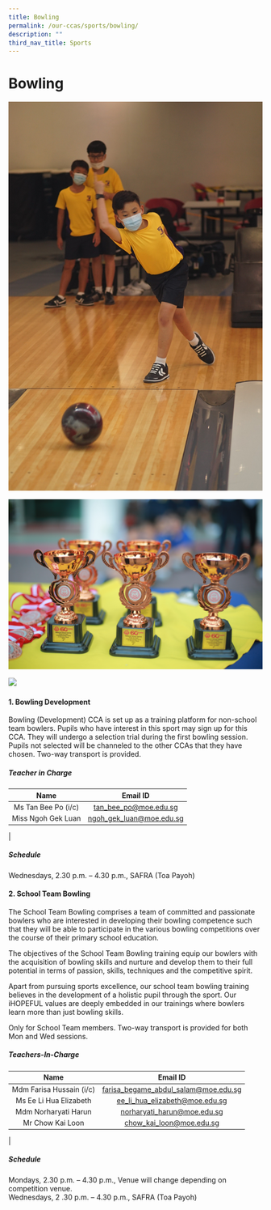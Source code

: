 ```yaml
---
title: Bowling
permalink: /our-ccas/sports/bowling/
description: ""
third_nav_title: Sports
---
```

# **Bowling**

![](/images/bowling1.jpg)

![](/images/bowling2.jpg)

![](/images/bowling3.jpg)

#### **1. Bowling Development**
Bowling (Development) CCA is set up as a training platform for non-school team bowlers. Pupils who have interest in this sport may sign up for this CCA. They will undergo a selection trial during the first bowling session. Pupils not selected will be channeled to the other CCAs that they have chosen. Two-way transport is provided.

##### **Teacher in Charge**

| Name | Email ID |
|:---:|:---:|
| Ms Tan Bee Po (i/c) | [tan_bee_po@moe.edu.sg](mailto:tan_bee_po@moe.edu.sg)   |
| Miss Ngoh Gek Luan | [ngoh_gek_luan@moe.edu.sg](mailto:goh_gek_luan@moe.edu.sg)  |
|

##### **Schedule**
Wednesdays, 2.30 p.m. – 4.30 p.m., SAFRA (Toa Payoh)

#### **2. School Team Bowling**
The School Team Bowling comprises a team of committed and passionate bowlers who are interested in developing their bowling competence such that they will be able to participate in the various bowling competitions over the course of their primary school education. 

The objectives of the School Team Bowling training equip our bowlers with the acquisition of bowling skills and nurture and develop them to their full potential in terms of passion, skills, techniques and the competitive spirit. 

Apart from pursuing sports excellence, our school team bowling training believes in the development of a holistic pupil through the sport. Our iHOPEFUL values are deeply embedded in our trainings where bowlers learn more than just bowling skills.

Only for School Team members. Two-way transport is provided for both Mon and Wed sessions.  

##### **Teachers-In-Charge**

| Name | Email ID |
|:---:|:---:|
| Mdm Farisa Hussain  (i/c) | [farisa_begame_abdul_salam@moe.edu.sg](mailto:farisa_begame_abdul_salam@moe.edu.sg)     |
| Ms Ee Li Hua Elizabeth | [ee_li_hua_elizabeth@moe.edu.sg](mailto:ee_li_hua_elizabeth@moe.edu.sg) |
| Mdm Norharyati Harun |    [norharyati_harun@moe.edu.sg](mailto:norharyati_harun@moe.edu.sg) |
| Mr Chow Kai Loon | [chow_kai_loon@moe.edu.sg](mailto:chow_kai_loon@moe.edu.sg) |
|

##### **Schedule**
Mondays, 2.30 p.m. – 4.30 p.m.,&nbsp;Venue will change depending on competition venue.<br>
Wednesdays, 2 .30 p.m. – 4.30 p.m., SAFRA (Toa Payoh)